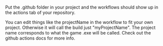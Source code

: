 Put the .github folder in your project and the workflows should show up in the actions tab of your repository.

You can edit things like the projectName in the workflow to fit your own project. Otherwise it will call the build just "myProjectName". The project name corresponds to what the game .exe will be called.
Check out the github actions docs for more info.